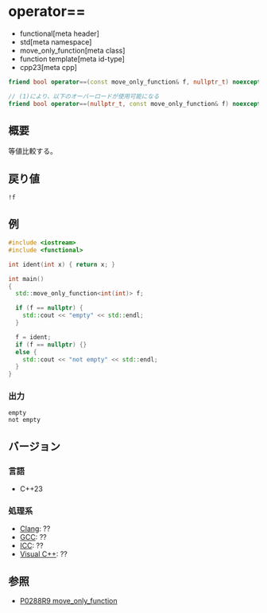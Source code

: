 # operator==
* functional[meta header]
* std[meta namespace]
* move_only_function[meta class]
* function template[meta id-type]
* cpp23[meta cpp]

```cpp
friend bool operator==(const move_only_function& f, nullptr_t) noexcept; // (1)

// (1)により、以下のオーバーロードが使用可能になる
friend bool operator==(nullptr_t, const move_only_function& f) noexcept; // (2)
```

## 概要
等値比較する。


## 戻り値
`!f`


## 例
```cpp example
#include <iostream>
#include <functional>

int ident(int x) { return x; }

int main()
{
  std::move_only_function<int(int)> f;

  if (f == nullptr) {
    std::cout << "empty" << std::endl;
  }

  f = ident;
  if (f == nullptr) {}
  else {
    std::cout << "not empty" << std::endl;
  }
}
```

### 出力
```
empty
not empty
```


## バージョン
### 言語
- C++23

### 処理系
- [Clang](/implementation.md#clang): ??
- [GCC](/implementation.md#gcc): ??
- [ICC](/implementation.md#icc): ??
- [Visual C++](/implementation.md#visual_cpp): ??


## 参照
- [P0288R9 move_only_function](https://www.open-std.org/jtc1/sc22/wg21/docs/papers/2021/p0288r9.html)
